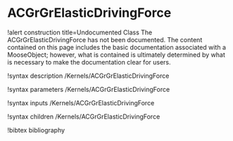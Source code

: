 <!-- MOOSE Documentation Stub: Remove this when content is added. -->

# ACGrGrElasticDrivingForce

!alert construction title=Undocumented Class
The ACGrGrElasticDrivingForce has not been documented. The content contained on this page
includes the basic documentation associated with a MooseObject; however, what is contained is
ultimately determined by what is necessary to make the documentation clear for users.

!syntax description /Kernels/ACGrGrElasticDrivingForce

!syntax parameters /Kernels/ACGrGrElasticDrivingForce

!syntax inputs /Kernels/ACGrGrElasticDrivingForce

!syntax children /Kernels/ACGrGrElasticDrivingForce

!bibtex bibliography
